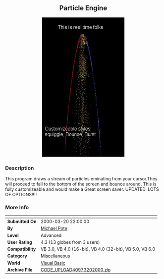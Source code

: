 ﻿<div align="center">

## Particle Engine

<img src="PIC2000320151384497.jpg">
</div>

### Description

This program draws a stream of particles eminating from your cursor.They will proceed to fall to the bottom of the screen and bounce around. This is fully customizeable and would make a Great screen saver. UPDATED. LOTS OF OPTIONS!!!!
 
### More Info
 


<span>             |<span>
---                |---
**Submitted On**   |2000-03-20 22:00:00
**By**             |[Michael Pote](https://github.com/Planet-Source-Code/PSCIndex/blob/master/ByAuthor/michael-pote.md)
**Level**          |Advanced
**User Rating**    |4.3 (13 globes from 3 users)
**Compatibility**  |VB 3\.0, VB 4\.0 \(16\-bit\), VB 4\.0 \(32\-bit\), VB 5\.0, VB 6\.0
**Category**       |[Miscellaneous](https://github.com/Planet-Source-Code/PSCIndex/blob/master/ByCategory/miscellaneous__1-1.md)
**World**          |[Visual Basic](https://github.com/Planet-Source-Code/PSCIndex/blob/master/ByWorld/visual-basic.md)
**Archive File**   |[CODE\_UPLOAD40973202000\.zip](https://github.com/Planet-Source-Code/michael-pote-particle-engine__1-3146/archive/master.zip)








